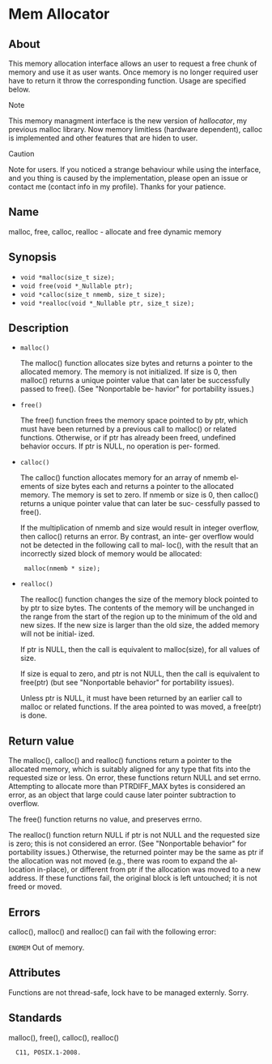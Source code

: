 # Mem Allocator

## About

This memory allocation interface allows an user to
request a free chunk of memory and use it as user wants.
Once memory is no longer required user have to return it
throw the corresponding function. Usage are specified below.

> [!NOTE]
> This memory managment interface is the new version of
> *hallocator*, my previous malloc library. Now memory
> limitless (hardware dependent), calloc is implemented
> and other features that are hiden to user.

> [!CAUTION]
> Note for users. If you noticed a strange behaviour while
> using the interface, and you thing is caused by the
> implementation, please open an issue or contact me
> (contact info in my profile). Thanks for your patience.

## Name
malloc,  free, calloc, realloc -
allocate and free dynamic memory

## Synopsis
- `void *malloc(size_t size);`
- `void free(void *_Nullable ptr);`
- `void *calloc(size_t nmemb, size_t size);`
- `void *realloc(void *_Nullable ptr, size_t size);`


## Description
- `malloc()`

   The malloc() function allocates size bytes and returns a pointer
   to  the  allocated  memory.   The memory is not initialized.  If
   size is 0, then malloc() returns a unique pointer value that can
   later be successfully passed to free().  (See  "Nonportable  be‐
   havior" for portability issues.)

- `free()`

   The  free()  function  frees the memory space pointed to by ptr,
   which must have been returned by a previous call to malloc()  or
   related functions.  Otherwise, or if ptr has already been freed,
   undefined behavior occurs.  If ptr is NULL, no operation is per‐
   formed.

- `calloc()`

   The calloc() function allocates memory for an array of nmemb el‐
   ements of size bytes each and returns a pointer to the allocated
   memory.  The memory is set to zero.  If nmemb or size is 0, then
   calloc()  returns  a unique pointer value that can later be suc‐
   cessfully passed to free().

   If the multiplication of nmemb and size would result in  integer
   overflow, then calloc() returns an error.  By contrast, an inte‐
   ger overflow would not be detected in the following call to mal‐
   loc(), with the result that an incorrectly sized block of memory
   would be allocated:

       malloc(nmemb * size);

- `realloc()`

   The  realloc()  function  changes  the  size of the memory block
   pointed to by ptr to size bytes.  The  contents  of  the  memory
   will  be  unchanged in the range from the start of the region up
   to the minimum of the old and new sizes.  If  the  new  size  is
   larger  than the old size, the added memory will not be initial‐
   ized.

   If ptr is NULL, then the call is equivalent to malloc(size), for
   all values of size.

   If size is equal to zero, and ptr is not NULL, then the call  is
   equivalent  to  free(ptr)  (but  see  "Nonportable behavior" for
   portability issues).

   Unless ptr is NULL, it must have been  returned  by  an  earlier
   call to malloc or related functions.  If the area pointed to was
   moved, a free(ptr) is done.

## Return value

The  malloc(), calloc() and realloc() functions
return a pointer to the  allocated  memory,  which  is  suitably
aligned  for any type that fits into the requested size or less.
On error, these functions return NULL and set errno.  Attempting
to allocate more than PTRDIFF_MAX bytes is considered an  error,
as an object that large could cause later pointer subtraction to
overflow.

The free() function returns no value, and preserves errno.

The realloc() function return NULL if ptr is
not  NULL and the requested size is zero; this is not considered
an error.  (See "Nonportable behavior" for portability  issues.)
Otherwise,  the  returned  pointer may be the same as ptr if the
allocation was not moved (e.g., there was room to expand the al‐
location in-place), or different from ptr if the allocation  was
moved  to  a new address.  If these functions fail, the original
block is left untouched; it is not freed or moved.

## Errors

calloc(), malloc() and realloc() can fail  with
the following error:

`ENOMEM` Out   of  memory.

## Attributes

Functions are not thread-safe, lock have to be managed externly.
Sorry.

## Standards

malloc(), free(), calloc(), realloc()

      C11, POSIX.1-2008.

